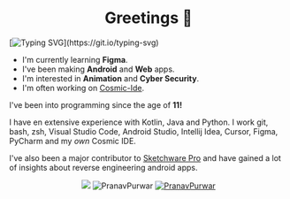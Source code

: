 <h1 align="center">Greetings 👋</h1>

[![Typing SVG](https://readme-typing-svg.demolab.com?font=Fira+Code&duration=3000&pause=600&color=229C43&width=435&lines=Hi%2C+I'm+Pranav.;I+do+Android.;I+do+Web.)](https://git.io/typing-svg)

- I'm currently learning **Figma**.
- I've been making **Android** and **Web** apps.
- I'm interested in **Animation** and **Cyber Security**.
- I'm often working on [Cosmic-Ide](https://github.com/Cosmic-Ide/Cosmic-Ide).

I've been into programming since the age of **11!**

I have en extensive experience with Kotlin, Java and Python.
I work git, bash, zsh, Visual Studio Code, Android Studio, Intellij Idea, Cursor, Figma, PyCharm and my *own* Cosmic IDE.

I've also been a major contributor to [Sketchware Pro](https://github.com/Sketchware-Pro/Sketchware-Pro) and have gained a lot of insights about reverse engineering android apps.

<p align="center">
  
  <img src="https://github-readme-stats-one-bice.vercel.app/api?username=PranavPurwar&show_icons=true&include_all_commits=true&count_private=true&bg_color=00000000&text_color=808080&hide_border=true&show=reviews,discussions_started,discussions_answered,prs_merged,prs_merged_percentage&role=OWNER,ORGANIZATION_MEMBER,COLLABORATOR" />
  <img src="https://github-readme-streak-stats.herokuapp.com?user=PranavPurwar&theme=onedark&hide_border=true&background=00000000&stroke=80808080" alt="PranavPurwar" />
  <a href="https://wakatime.com/@pranavpurwar"> <img src="https://github-readme-stats.vercel.app/api/wakatime?username=@pranavpurwar&show_icons=true&layout=compact&bg_color=00000000&text_color=808080&hide_border=true&range=all_time" alt="PranavPurwar" /> </a>
</p>
